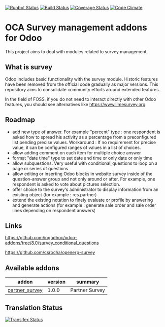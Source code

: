 [![Runbot Status](https://runbot.odoo-community.org/runbot/badge/flat/200/8.0.svg)](https://runbot.odoo-community.org/runbot/repo/github-com-oca-survey-200)
[![Build Status](https://travis-ci.org/OCA/survey.svg?branch=8.0)](https://travis-ci.org/OCA/survey)
[![Coverage Status](https://coveralls.io/repos/OCA/survey/badge.svg?branch=8.0)](https://coveralls.io/r/OCA/survey?branch=8.0)
[![Code Climate](https://codeclimate.com/github/OCA/survey/badges/gpa.svg)](https://codeclimate.com/github/OCA/survey)

OCA Survey management addons for Odoo
=====================================

This project aims to deal with modules related to survey management.


What is survey
--------------

Odoo includes basic functionality with the survey module.
Historic features have been removed from the official code gradually as major versions.
This repository aims to consolidate community efforts around extended features.

In the field of FOSS, if you do not need to interact directly with other Odoo features, you should see alternatives like https://www.limesurvey.org


Roadmap
-------

- add new type of answer. For example "percent" type : one respondent is asked how to spread his activity as a percentage from a preconfigured list pending precise values. Workaround : If no requirement for precise value, it can be configured ranges of values in a list of choices.
- allow adding comment on each item for multiple choice answer
- format "date time" type to set date and time or only date or only time
- allow subquestions. Very useful with conditional_questions to loop on a page or series of questions
- allow editing or inserting Odoo blocks in website survey inside of the question-answer group and not only around or after.  For example, one respondent is asked to vote about pictures selection.
- offer choice to the survey's administrator to display information from an existing object (for example : res.partner)
- extend the existing notation to finely evaluate or profile by answering and generate actions (for example : generate sale order and sale order lines depending on respondent answers)


Links
-----

https://github.com/ingadhoc/odoo-addons/tree/8.0/survey_conditional_questions

https://github.com/csrocha/openerp-survey


[//]: # (addons)
Available addons
----------------
addon | version | summary
--- | --- | ---
[partner_survey](partner_survey/) | 1.0.0 | Partner Survey

[//]: # (end addons)

Translation Status
------------------
[![Transifex Status](https://www.transifex.com/projects/p/OCA-survey-8-0/chart/image_png)](https://www.transifex.com/projects/p/OCA-survey-8-0)
